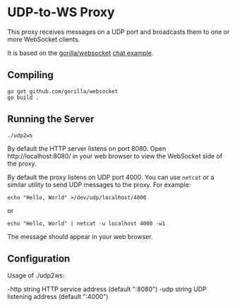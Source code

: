 # UDP-to-WS Proxy

This proxy receives messages on a UDP port and broadcasts them to one or more
WebSocket clients.

It is based on the [gorilla/websocket](https://github.com/gorilla/websocket)
[chat example](https://github.com/gorilla/websocket/tree/master/examples/chat).

## Compiling

    go get github.com/gorilla/websocket
    go build .

## Running the Server

    ./udp2ws

By default the HTTP server listens on port 8080.  Open http://localhost:8080/
in your web browser to view the WebSocket side of the proxy.

By default the proxy listens on UDP port 4000.  You can use `netcat` or
a similar utility to send UDP messages to the proxy.  For example:

    echo "Hello, World" >/dev/udp/localhost/4000

or

    echo "Hello, World" | netcat -u localhost 4000 -w1

The message should appear in your web browser.

## Configuration

Usage of ./udp2ws:

  -http string
    	HTTP service address (default ":8080")
  -udp string
    	UDP listening address (default ":4000")

